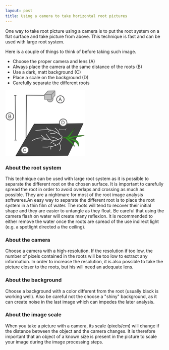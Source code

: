 ```yaml
---
layout: post
title: Using a camera to take horizontal root pictures
---
```



One way to take root picture using a camera is to put the root system on a flat surface and take picture from above. This technique is fast and can be used with large root system.

Here is a couple of things to think of before taking such image.



- Choose the proper camera and lens (A)
- Always place the camera at the same distance of the roots (B)
- Use a dark, matt background (C)
- Place a scale on the background (D)
- Carefully separate the different roots

<img src="/img/camera_horizontal.png" alt="horizontal camera" width="50%">


<h3>About the root system</h3>

This technique can be used with large root system as it is possible to separate the different root on the chosen surface. It is important to carefully spread the root in order to avoid overlaps and crossing as much as possible. They are a nightmare for most of the root image analysis softwares.An easy way to separate the different root is to place the root system in a thin film of water. The roots will tend to recover their initial shape and they are easier to untangle as they float. Be careful that using the camera flash on water will create  many reflexion. It is recommended to either remove the water once the roots are spread of the use indirect light (e.g. a spotlight directed a the ceiling).

<h3>About the camera</h3>

Choose a camera with a high-resolution. If the resolution if too low, the number of pixels contained in the roots will be too low to extract any information. In order to increase the resolution, it is also possible to take the picture closer to the roots, but his will need an adequate lens.<h3>About the background</h3>Choose a background with a color different from the root (usually black is working well). Also be careful not the choose a "shiny" background, as it can create noise in the last image which can impedes the later analysis.

<h3>About the image scale</h3>

When you take a picture with a camera, its scale (pixels/cm) will change if the distance between the object and the camera changes. It is therefore important that an object of a known size is present in the picture to scale your image during the image processing steps. &nbsp;
